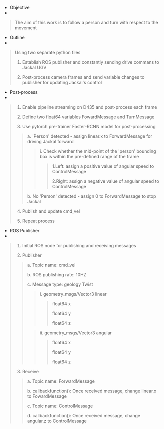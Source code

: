 - Objective
-
> The aim of this work is to follow a person and turn with respect to the movement

- Outline
- 
> Using two separate python files
>
> 1. Establish ROS publisher and constantly sending drive commans to Jackal UGV
>
> 2. Post-process camera frames and send variable changes to publisher for updating Jackal's control

- Post-process
-
> 1. Enable pipeline streaming on D435 and post-process each frame
>
> 2. Define two float64 variables FowardMessage and TurnMessage
>
> 3. Use pytorch pre-trainer Faster-RCNN model for post-processing
>> a. 'Person' detected - assign linear.x to ForwardMessage for driving Jackal forward
>>> i. Check whether the mid-point of the 'person' bounding box is within the pre-defined range of the frame
>>>
>>>> 1.Left: assign a positive value of angular speed to ControlMessage
>>>>
>>>> 2.Right: assign a negative value of angular speed to ControlMessage
>>>
>>
>> b. No 'Person' detected - assign 0 to ForwardMessage to stop Jackal
>
> 4. Publish and update cmd_vel 
>
> 5. Repeat process


- ROS Publisher
- 
> 1. Initial ROS node for publishing and receiving messages
>
> 2. Publisher
>> a. Topic name: cmd_vel
>>
>> b. ROS publishing rate: 10HZ
>>
>> c. Message type: geology Twist
>>> i. geometry_msgs/Vector3 linear
>>>> float64 x
>>>>
>>>> float64 y
>>>>
>>>> float64 z
>>>>
>>>  
>>
>>> ii. geometry_msgs/Vector3 angular
>>>> float64 x
>>>> 
>>>> float64 y
>>>>
>>>> float64 z
>>>>
>>>
>>
>
> 3. Receive
>> a. Topic name: ForwardMessage
>>
>> b. callbackfunction(): Once received message, change linear.x to FowardMessage
>>
>> c. Topic name: ControlMessage
>>
>> d. callbackfunction(): Once received message, change angular.z to ControlMessage

